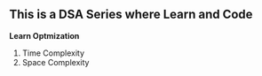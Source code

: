 ## This is a DSA Series where Learn and Code
**Learn Optmization**

1. Time Complexity
2. Space Complexity
